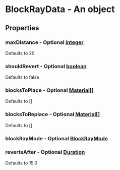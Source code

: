 

# BlockRayData - An object



## Properties



### maxDistance - Optional [integer](integer)



Defaults to 20



### shouldRevert - Optional [boolean](boolean)



Defaults to false



### blocksToPlace - Optional [Material[]](Material[])



Defaults to []



### blocksToReplace - Optional [Material[]](Material[])



Defaults to []



### blockRayMode - Optional [BlockRayMode](BlockRayMode)



### revertsAfter - Optional [Duration](Duration)



Defaults to 15.0

